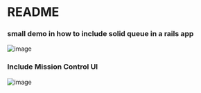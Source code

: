 # README

### small demo in how to include solid queue in a rails app

![image](https://github.com/denialtorres/solidqueue-example/assets/12284596/b2f525ff-26d1-404e-ac5d-235349c8b3bf)

### Include Mission Control UI
![image](https://github.com/denialtorres/solidqueue-example/assets/12284596/3d4fe19b-75f7-46ad-b50e-356fc4284504)
